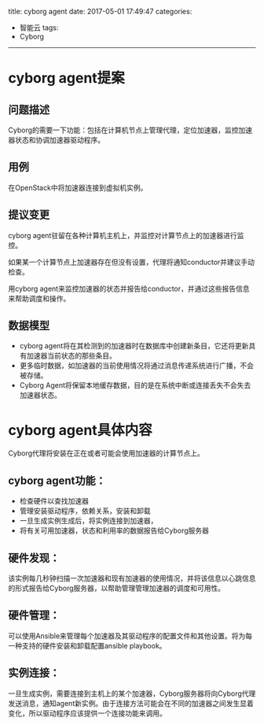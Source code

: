 title: cyborg agent
date: 2017-05-01 17:49:47
categories:
- 智能云
tags:
- Cyborg
---

# cyborg agent提案

## 问题描述

Cyborg的需要一下功能：包括在计算机节点上管理代理，定位加速器，监控加速器状态和协调加速器驱动程序。



## 用例

在OpenStack中将加速器连接到虚拟机实例。



## 提议变更

cyborg agent驻留在各种计算机主机上，并监控对计算节点上的加速器进行监控。

如果某一个计算节点上加速器存在但没有设置，代理将通知conductor并建议手动检查。

用cyborg agent来监控加速器的状态并报告给conductor，并通过这些报告信息来帮助调度和操作。



## 数据模型

* cyborg agent将在其检测到的加速器时在数据库中创建新条目，它还将更新具有加速器当前状态的那些条目。
* 更多临时数据，如加速器的当前使用情况将通过消息传递系统进行广播，不会被存储。
* Cyborg Agent将保留本地缓存数据，目的是在系统中断或连接丢失不会失去加速器状态。



# cyborg agent具体内容

Cyborg代理将安装在正在或者可能会使用加速器的计算节点上。

## cyborg agent功能：

* 检查硬件以查找加速器
* 管理安装驱动程序，依赖关系，安装和卸载
* 一旦生成实例生成后，将实例连接到加速器，
* 将有关可用加速器，状态和利用率的数据报告给Cyborg服务器


## 硬件发现：

该实例每几秒钟扫描一次加速器和现有加速器的使用情况，并将该信息以心跳信息的形式报告给Cyborg服务器，以帮助管理管理加速器的调度和可用性。



## 硬件管理：

可以使用Ansible来管理每个加速器及其驱动程序的配置文件和其他设置。将为每一种支持的硬件安装和卸载配置ansible playbook。


## 实例连接：

一旦生成实例，需要连接到主机上的某个加速器，Cyborg服务器将向Cyborg代理发送消息，通知agent新实例。由于连接方法可能会在不同的加速器之间发生显着变化，所以驱动程序应该提供一个连接功能来调用。




